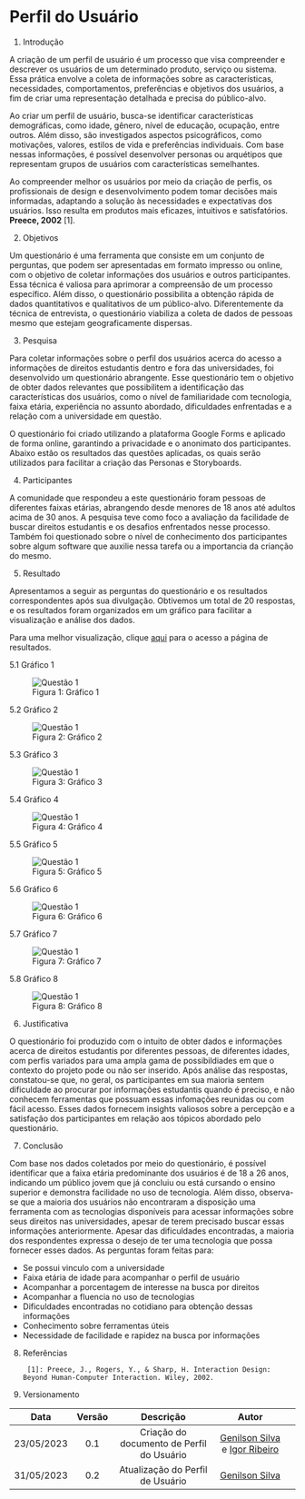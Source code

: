 # Perfil do  Usuário

1. Introdução

A criação de um perfil de usuário é um processo que visa compreender e descrever os usuários de um determinado produto, serviço ou sistema. Essa prática envolve a coleta de informações sobre as características, necessidades, comportamentos, preferências e objetivos dos usuários, a fim de criar uma representação detalhada e precisa do público-alvo.

Ao criar um perfil de usuário, busca-se identificar características demográficas, como idade, gênero, nível de educação, ocupação, entre outros. Além disso, são investigados aspectos psicográficos, como motivações, valores, estilos de vida e preferências individuais. Com base nessas informações, é possível desenvolver personas ou arquétipos que representam grupos de usuários com características semelhantes.

Ao compreender melhor os usuários por meio da criação de perfis, os profissionais de design e desenvolvimento podem tomar decisões mais informadas, adaptando a solução às necessidades e expectativas dos usuários. Isso resulta em produtos mais eficazes, intuitivos e satisfatórios. **Preece, 2002** [1].

2. Objetivos

Um questionário é uma ferramenta que consiste em um conjunto de perguntas, que podem ser apresentadas em formato impresso ou online, com o objetivo de coletar informações dos usuários e outros participantes. Essa técnica é valiosa para aprimorar a compreensão de um processo específico. Além disso, o questionário possibilita a obtenção rápida de dados quantitativos e qualitativos de um público-alvo. Diferentemente da técnica de entrevista, o questionário viabiliza a coleta de dados de pessoas mesmo que estejam geograficamente dispersas.

3. Pesquisa

Para coletar informações sobre o perfil dos usuários acerca do acesso a informações de direitos estudantis dentro e fora das universidades, foi desenvolvido um questionário abrangente. Esse questionário tem o objetivo de obter dados relevantes que possibilitem a identificação das características dos usuários, como o nível de familiaridade com tecnologia, faixa etária, experiência no assunto abordado, dificuldades enfrentadas e a relação com a universidade em questão.

O questionário foi criado utilizando a plataforma Google Forms e aplicado de forma online, garantindo a privacidade e o anonimato dos participantes. Abaixo estão os resultados das questões aplicadas, os quais serão utilizados para facilitar a criação das Personas e Storyboards.

4. Participantes

A comunidade que respondeu a este questionário foram pessoas de diferentes faixas etárias, abrangendo desde menores de 18 anos até adultos acima de 30 anos. A pesquisa teve como foco a avaliação da facilidade de buscar direitos estudantis e os desafios enfrentados nesse processo. Também foi questionado sobre o nível de conhecimento dos participantes sobre algum software que auxilie nessa tarefa ou a importancia da crianção do mesmo.

5. Resultado

Apresentamos a seguir as perguntas do questionário e os resultados correspondentes após sua divulgação. Obtivemos um total de 20 respostas, e os resultados foram organizados em um gráfico para facilitar a visualização e análise dos dados.

Para uma melhor visualização, clique [aqui](https://docs.google.com/forms/d/1B231d1iq-lw2ZAN1MiPZPnqxEQpeTff9KgAANiIrnsE/viewanalytics) para o acesso a página de resultados.

5.1 Gráfico 1

<figure>
  <img src="assets/Questionário1.png" alt="Questão 1">
  <figcaption>Figura 1: Gráfico 1</figcaption>
</figure>

5.2 Gráfico 2

<figure>
  <img src="assets/Questionário2.png" alt="Questão 1">
  <figcaption>Figura 2: Gráfico 2</figcaption>
</figure>

5.3 Gráfico 3

<figure>
  <img src="assets/Questionário3.png" alt="Questão 1">
  <figcaption>Figura 3: Gráfico 3</figcaption>
</figure>

5.4 Gráfico 4

<figure>
  <img src="assets/Questionário4.png" alt="Questão 1">
  <figcaption>Figura 4: Gráfico 4</figcaption>
</figure>

5.5 Gráfico 5

<figure>
  <img src="assets/Questionário5.png" alt="Questão 1">
  <figcaption>Figura 5: Gráfico 5</figcaption>
</figure>

5.6 Gráfico 6

<figure>
  <img src="assets/Questionário6.png" alt="Questão 1">
  <figcaption>Figura 6: Gráfico 6</figcaption>
</figure>

5.7 Gráfico 7

<figure>
  <img src="assets/Questionário7.png" alt="Questão 1">
  <figcaption>Figura 7: Gráfico 7</figcaption>
</figure>

5.8 Gráfico 8

<figure>
  <img src="assets/Questionário8.png" alt="Questão 1">
  <figcaption>Figura 8: Gráfico 8</figcaption>
</figure>

6. Justificativa

O questionário foi produzido com o intuito de obter dados e informações acerca de direitos estudantis por diferentes pessoas, de diferentes idades, com perfis variados para uma ampla gama de possibildiades em que o contexto do projeto pode ou não ser inserido. Após análise das respostas, constatou-se que, no geral, os participantes em sua maioria sentem dificuldade ao procurar por informações estudantis quando é preciso, e não conhecem ferramentas que possuam essas infomações reunidas ou com fácil acesso. Esses dados fornecem insights valiosos sobre a percepção e a satisfação dos participantes em relação aos tópicos abordado pelo questionário.

7. Conclusão

Com base nos dados coletados por meio do questionário, é possível identificar que a faixa etária predominante dos usuários é de 18 a 26 anos, indicando um público jovem que já concluiu ou está cursando o ensino superior e demonstra facilidade no uso de tecnologia. Além disso, observa-se que a maioria dos usuários não encontraram a disposição uma ferramenta com as tecnologias disponíveis para acessar informações sobre seus direitos nas universidades, apesar de terem precisado buscar essas informações anteriormente. Apesar das dificuldades encontradas, a maioria dos respondentes expressa o desejo de ter uma tecnologia que possa fornecer esses dados. As perguntas foram feitas para:

- Se possui vinculo com a universidade
- Faixa etária de idade para acompanhar o perfil de usuário
- Acompanhar a porcentagem de interesse na busca por direitos
- Acompanhar a fluencia no uso de tecnologias
- Dificuldades encontradas no cotidiano para obtenção dessas informações
- Conhecimento sobre ferramentas úteis
- Necessidade de facilidade e rapidez na busca por informações

8. Referências


        [1]: Preece, J., Rogers, Y., & Sharp, H. Interaction Design: Beyond Human-Computer Interaction. Wiley, 2002.

9. Versionamento

| Data  | Versão |                      Descrição                       |                                                Autor                                                |                                                                                                      |
| :---: | :----: | :--------------------------------------------------: | :-------------------------------------------------------------------------------------------------: | :---------------------------------------------------------------------------------------------------------: |
| 23/05/2023 | 0.1 |      Criação do documento de Perfil do Usuário       | [Genilson Silva](https://github.com/GenilsonJunior99006) e [Igor Ribeiro](https://github.com/igor-ribeir0) |  |   
| 31/05/2023 | 0.2  |      Atualização do Perfil de Usuário       | [Genilson Silva](https://github.com/GenilsonJunior99006)|